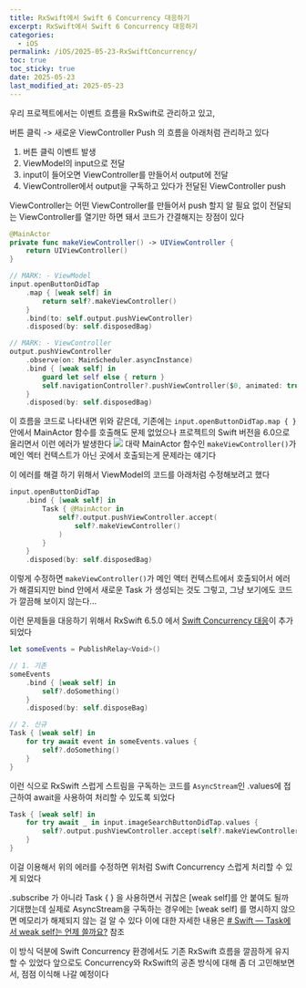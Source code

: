 ```yaml
---
title: RxSwift에서 Swift 6 Concurrency 대응하기
excerpt: RxSwift에서 Swift 6 Concurrency 대응하기
categories:
  - iOS
permalink: /iOS/2025-05-23-RxSwiftConcurrency/
toc: true
toc_sticky: true
date: 2025-05-23
last_modified_at: 2025-05-23
---
```

우리 프로젝트에서는 이벤트 흐름을 RxSwift로 관리하고 있고,

버튼 클릭 -> 새로운 ViewController Push 의 흐름을 아래처럼 관리하고 있다
1. 버튼 클릭 이벤트 발생
2. ViewModel의 input으로 전달
3. input이 들어오면 ViewController를 만들어서 output에 전달
4. ViewController에서 output을 구독하고 있다가 전달된 ViewController push

ViewController는 어떤 ViewController를 만들어서 push 할지 알 필요 없이 전달되는 ViewController를 열기만 하면 돼서 코드가 간결해지는 장점이 있다

```Swift
@MainActor
private func makeViewController() -> UIViewController {
	return UIViewController()
}

// MARK: - ViewModel
input.openButtonDidTap
	.map { [weak self] in
		return self?.makeViewController()
	}
	.bind(to: self.output.pushViewController)
	.disposed(by: self.disposedBag)

// MARK: - ViewController
output.pushViewController
	.observe(on: MainScheduler.asyncInstance)
	.bind { [weak self] in
		guard let self else { return }
		self.navigationController?.pushViewController($0, animated: true)
	}
	.disposed(by: self.disposedBag)
```

이 흐름을 코드로 나타내면 위와 같은데, 기존에는 `input.openButtonDidTap.map { }` 안에서 MainActor 함수를 호출해도 문제 없었으나 프로젝트의 Swift 버전을 6.0으로 올리면서 이런 에러가 발생한다
![](https://i.imgur.com/fDpIxh7.png)
대략 MainActor 함수인 `makeViewController()`가 메인 엑터 컨텍스트가 아닌 곳에서 호출되는게 문제라는 얘기다

이 에러를 해결 하기 위해서 ViewModel의 코드를 아래처럼 수정해보려고 했다
```Swift
input.openButtonDidTap
	.bind { [weak self] in
		Task { @MainActor in
			self?.output.pushViewController.accept(
				self?.makeViewController()
			)
		}
	}
	.disposed(by: self.disposedBag)
```

이렇게 수정하면 `makeViewController()`가 메인 액터 컨텍스트에서 호출되어서 에러가 해결되지만 bind 안에서 새로운 Task 가 생성되는 것도 그렇고, 그냥 보기에도 코드가 깔끔해 보이지 않는다...

이런 문제들을 대응하기 위해서 RxSwift 6.5.0 에서 [Swift Concurrency 대응](https://github.com/ReactiveX/RxSwift/blob/main/Documentation/SwiftConcurrency.md)이 추가되었다

```Swift
let someEvents = PublishRelay<Void>()

// 1. 기존
someEvents
	.bind { [weak self] in
		self?.doSomething()
	}
	.disposed(by: self.disposeBag)

// 2. 신규
Task { [weak self] in
	for try await event in someEvents.values {
		self?.doSomething()
	}
}
```
이런 식으로 RxSwift 스럽게 스트림을 구독하는 코드를 `AsyncStream`인 .values에 접근하여 await을 사용하여 처리할 수 있도록 되었다

```Swift
Task { [weak self] in
	for try await _ in input.imageSearchButtonDidTap.values {
		self?.output.pushViewController.accept(self?.makeViewController())
	}
}
```
이걸 이용해서 위의 에러를 수정하면 위처럼 Swift Concurrency 스럽게 처리할 수 있게 되었다

.subscribe 가 아니라 Task { } 을 사용하면서 귀찮은 [weak self]를 안 붙여도 될까 기대했는데 실제로 AsyncStream을 구독하는 경우에는 [weak self] 를 명시하지 않으면 메모리가 해제되지 않는 걸 알 수 있다
이에 대한 자세한 내용은 [# Swift — Task에서 weak self는 언제 쓸까요?](https://medium.com/@sunghyun_kim/swift-task%EC%97%90%EC%84%9C-weak-self%EB%8A%94-%EC%96%B8%EC%A0%9C-%EC%93%B8%EA%B9%8C%EC%9A%94-f7ccf78e22bb) 참조

이 방식 덕분에 Swift Concurrency 환경에서도 기존 RxSwift 흐름을 깔끔하게 유지할 수 있었다
앞으로도 Concurrency와 RxSwift의 공존 방식에 대해 좀 더 고민해보면서, 점점 이식해 나갈 예정이다